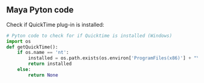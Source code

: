 ## Maya Pyton code


Check if QuickTime plug-in is installed:
```Python
# Pyton code to check for if Quicktime is installed (Windows)
import os
def getQuickTime():
    if os.name == 'nt':
        installed = os.path.exists(os.environ['ProgramFiles(x86)'] + "\\QuickTime\\QuickTimePlayer.exe")
        return installed
    else:
        return None

```
